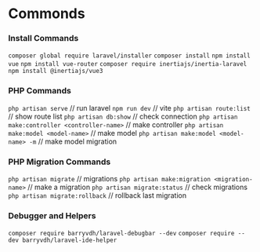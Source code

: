 # Commonds

### Install Commands
`composer global require laravel/installer`
`composer install`
`npm install vue`
`npm install vue-router`
`composer require inertiajs/inertia-laravel`
`npm install @inertiajs/vue3`

### PHP Commands
`php artisan serve` // run laravel
`npm run dev` // vite
`php artisan route:list` // show route list
`php artisan db:show` // check connection
`php artisan make:controller <controller-name>` // make controller
`php artisan make:model <model-name>` // make model
`php artisan make:model <model-name> -m` // make model migration

### PHP Migration Commands
`php artisan migrate` // migrations
`php artisan make:migration <migration-name>` // make a migration
`php artisan migrate:status` // check migrations
`php artisan migrate:rollback` // rollback last migration

### Debugger and Helpers
`composer require barryvdh/laravel-debugbar --dev`
`composer require --dev barryvdh/laravel-ide-helper`

